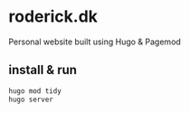 # roderick.dk

Personal website built using Hugo &amp; Pagemod

## install & run

```sh
hugo mod tidy
hugo server
```